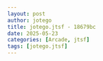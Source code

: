 ```yaml
---
layout: post
author: jotego
title: jotego.jtsf - 18679bc
date: 2025-05-23
categories: [Arcade, jtsf]
tags: [jotego.jtsf]
---
```


